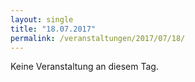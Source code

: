 ```yaml
---
layout: single
title: "18.07.2017"
permalink: /veranstaltungen/2017/07/18/
---
```


Keine Veranstaltung an diesem Tag.
